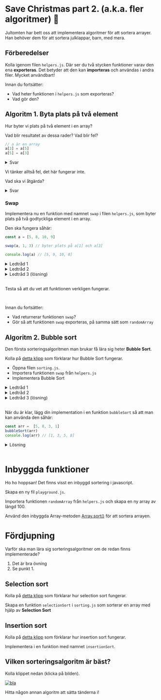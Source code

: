 # Save Christmas part 2. (a.k.a. fler algoritmer) :santa:

Jultomten har bett oss att implementera algoritmer för att sortera arrayer. Han behöver dem för att sortera julklappar, barn, med mera.

## Förberedelser

Kolla igenom filen `helpers.js`. Där ser du två stycken funktioner varav den ena **exporteras**. Det betyder att den kan **importeras** och användas i andra filer. Mycket användbart!

Innan du fortsätter:
* Vad heter funktionen i `helpers.js` som exporteras?
* Vad gör den?

## Algoritm 1. Byta plats på två element

Hur byter vi plats på två element i en array?

Vad blir resultatet av dessa rader? Vad blir fel?
````javascript
// a är en array
a[3] = a[5]
a[5] = a[3]
````

<details>
<summary>Svar</summary>

Båda elementen kommer ha värdet `a[5]`.

Värdet av `a[3]` tappas bort.
</details>

Vi tänker alltså fel, det här fungerar inte. 

Vad ska vi åtgärda?
<details>
<summary>Svar</summary>

Vi behöver införa en variabel och mellanlagra värdet av `a[3]`.

````javascript
// a är en array
let temp = a[3]
a[3] = a[5]
a[5] = temp
````

Ser du hur det fungerar?
</details>

### Swap

Implementera nu en funktion med namnet `swap` i filen `helpers.js`, som byter plats på två godtyckliga element i en array.

Den ska fungera såhär:
````javascript
const a = [5, 8, 10, 9]

swap(a, 1, 3) // byter plats på a[1] och a[3]

console.log(a) // [5, 9, 10, 8]
````

<details>
<summary>Ledtråd 1</summary>

Börja såhär:
````javascript
function swap(a, i, j) {
    
}
````
</details>

<details>
<summary>Ledtråd 2</summary>

````javascript
function swap(a, i, j) {
    // spara a[i] i en tillfällig variabel

    // ersätt a[i] med a[j]
    
    // ersätt a[j] med den tillfälliga variabeln
}
````
</details>

<details>
<summary>Ledtråd 3 (lösning)</summary>

Börja såhär:
````javascript
function swap(a, i, j) {
    let temp = a[i]
    a[i] = a[j]    
    a[j] = temp
}
````
</details>

<br>

Testa så att du vet att funktionen verkligen fungerar.

<br>

Innan du fortsätter:
* Vad returnerar funktionen `swap`?
* Gör så att funktionen `swap` exporteras, på samma sätt som `randomArray`

## Algoritm 2. Bubble sort

Den första sorteringsalgoritmen man brukar få lära sig heter **Bubble Sort**.

Kolla på [detta klipp]() som förklarar hur Bubble Sort  fungerar.

* Öppna filen `sorting.js`. 
* Importera funktionen `swap` från `helpers.js`
* Implementera Bubble Sort

<details>
<summary>Ledtråd 1</summary>

````javascript
// för varje element i arrayen
//      Om a[i] är större än a[i+1], byt plats på dem
````
</details>

<details>
<summary>Ledtråd 2</summary>

Du behöver en loop som ligger i en annan loop.
</details>
<details>
<summary>Ledtråd 3 (lösning)</summary>

````javascript
for (let j = 0; j < a.length - 1; j++) {
    for (let i = 0; i < a.length - 1 - j; i++) {
        if (a[i] > a[i + 1]) {
            swap(a, i, i + 1)
        }
    }
}
````
</details>

<br>

När du är klar, lägg din implementation i en funktion `bubbleSort` så att man kan använda den såhär:
````javascript
const arr =  [5, 8, 3, 1]
bubbleSort(arr)
console.log(arr) // [1, 3, 5, 8]
````

<details>
<summary>Lösning</summary>

````javascript
function bubbleSort(a) {
    for (let j = 0; j < a.length - 1; j++) {
        for (let i = 0; i < a.length - 1 - j; i++) {
            if (a[i] > a[i + 1]) {
                swap(a, i, i + 1)
            }
        }
    }
}
````
</details>

<br>

# Inbyggda funktioner

Ho ho hoppsan! Det finns visst en inbyggd sortering i javascript.

Skapa en ny fil `playground.js`.

Importera funktionen `randomArray` från `helpers.js` och skapa en ny array av längd 100.

Använd den inbyggda Array-metoden [Array.sort()](https://developer.mozilla.org/en-US/docs/Web/JavaScript/Reference/Global_Objects/Array/sort) för att sortera arrayen.

# Fördjupning

Varför ska man lära sig sorteringsalgoritmer om de redan finns implementerade?

1. Det är bra övning
2. Se punkt 1.

## Selection sort

Kolla på [detta klipp]() som förklarar hur selection sort fungerar.

Skapa en funktion `selectionSort` i `sorting.js` som sorterar en array med hjälp av **Selection Sort**

## Insertion sort

Kolla på [detta klipp]() som förklarar hur insertion sort fungerar.

Implementera i en funktion med namnet `insertionSort`.

## Vilken sorteringsalgoritm är bäst?

Kolla klippet nedan (klicka på bilden).

[![bla](https://img.youtube.com/vi/ZZuD6iUe3Pc/0.jpg)](https://www.youtube.com/watch?v=ZZuD6iUe3Pc)

Hitta någon annan algoritm att sätta tänderna i!
